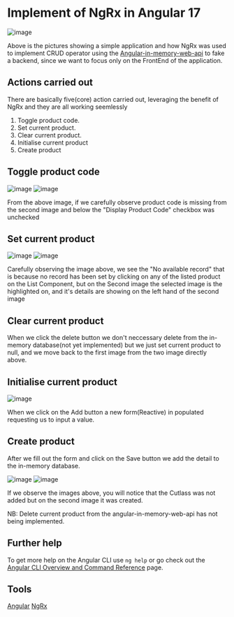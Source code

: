 # Implement of NgRx in Angular 17

![image](https://github.com/danielikechukwu/NgRx-in-Angular17/assets/93231944/905768d6-9eea-4696-bd32-f79d0fadca31)


Above is the pictures showing a simple application and how NgRx was used to implement CRUD operator using the [Angular-in-memory-web-api](https://www.npmjs.com/package/angular-in-memory-web-api) to fake a backend, since we want to focus only on the FrontEnd of the application.

## Actions carried out

There are basically five(core) action carried out, leveraging the benefit of NgRx and they are all working seemlessly

1. Toggle product code.
2. Set current product.
3. Clear current product.
4. Initialise current product
5. Create product

## Toggle product code

![image](https://github.com/danielikechukwu/NgRx-in-Angular17/assets/93231944/1443b948-e399-44d0-80a4-4d67a47b483a) ![image](https://github.com/danielikechukwu/NgRx-in-Angular17/assets/93231944/10cb3bb4-1332-459e-ad24-ef062cd049fa)

From the above image, if we carefully observe product code is missing from the second image and below the "Display Product Code" checkbox was unchecked

## Set current product

![image](https://github.com/danielikechukwu/NgRx-in-Angular17/assets/93231944/f1cab572-2802-4d40-a3ae-baf024224611) ![image](https://github.com/danielikechukwu/NgRx-in-Angular17/assets/93231944/58eefe77-e763-49a6-8c4f-f32045baa03e)

Carefully observing the image above, we see the "No available record" that is because no record has been set by clicking on any of the listed product on the List Component, but on the Second image the selected image is the highlighted on, and it's details are showing on the left hand of the second image

## Clear current product

When we click the delete button we don't neccessary delete from the in-memory database(not yet implemented) but we just set current product to null, and we move back to the first image from the two image directly above.

## Initialise current product

![image](https://github.com/danielikechukwu/NgRx-in-Angular17/assets/93231944/aee94a94-1efa-4d44-9df9-194dd06b22fb)

When we click on the Add button a new form(Reactive) in populated requesting us to input a value.

## Create product

After we fill out the form and click on the Save button we add the detail to the in-memory database.

![image](https://github.com/danielikechukwu/NgRx-in-Angular17/assets/93231944/d7d29668-ef2d-441e-a769-9b4f8c4112e4) ![image](https://github.com/danielikechukwu/NgRx-in-Angular17/assets/93231944/6e691971-f2be-4b2d-8989-df0392ade62b)

If we observe the images above, you will notice that the Cutlass was not added but on the second image it was created.

NB: Delete current product from the angular-in-memory-web-api has not being implemented.


## Further help

To get more help on the Angular CLI use `ng help` or go check out the [Angular CLI Overview and Command Reference](https://angular.io/cli) page.

## Tools
[Angular](https://angular.dev/)
[NgRx](https://ngrx.io/)
